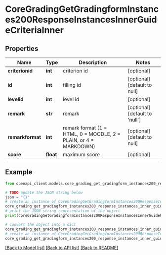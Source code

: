 # CoreGradingGetGradingformInstances200ResponseInstancesInnerGuideCriteriaInner


## Properties

Name | Type | Description | Notes
------------ | ------------- | ------------- | -------------
**criterionid** | **int** | criterion id | [optional] 
**id** | **int** | filling id | [optional] [default to null]
**levelid** | **int** | level id | [optional] 
**remark** | **str** | remark | [optional] [default to 'null']
**remarkformat** | **int** | remark format (1 &#x3D; HTML, 0 &#x3D; MOODLE, 2 &#x3D; PLAIN, or 4 &#x3D; MARKDOWN) | [optional] [default to null]
**score** | **float** | maximum score | [optional] 

## Example

```python
from openapi_client.models.core_grading_get_gradingform_instances200_response_instances_inner_guide_criteria_inner import CoreGradingGetGradingformInstances200ResponseInstancesInnerGuideCriteriaInner

# TODO update the JSON string below
json = "{}"
# create an instance of CoreGradingGetGradingformInstances200ResponseInstancesInnerGuideCriteriaInner from a JSON string
core_grading_get_gradingform_instances200_response_instances_inner_guide_criteria_inner_instance = CoreGradingGetGradingformInstances200ResponseInstancesInnerGuideCriteriaInner.from_json(json)
# print the JSON string representation of the object
print(CoreGradingGetGradingformInstances200ResponseInstancesInnerGuideCriteriaInner.to_json())

# convert the object into a dict
core_grading_get_gradingform_instances200_response_instances_inner_guide_criteria_inner_dict = core_grading_get_gradingform_instances200_response_instances_inner_guide_criteria_inner_instance.to_dict()
# create an instance of CoreGradingGetGradingformInstances200ResponseInstancesInnerGuideCriteriaInner from a dict
core_grading_get_gradingform_instances200_response_instances_inner_guide_criteria_inner_from_dict = CoreGradingGetGradingformInstances200ResponseInstancesInnerGuideCriteriaInner.from_dict(core_grading_get_gradingform_instances200_response_instances_inner_guide_criteria_inner_dict)
```
[[Back to Model list]](../README.md#documentation-for-models) [[Back to API list]](../README.md#documentation-for-api-endpoints) [[Back to README]](../README.md)


